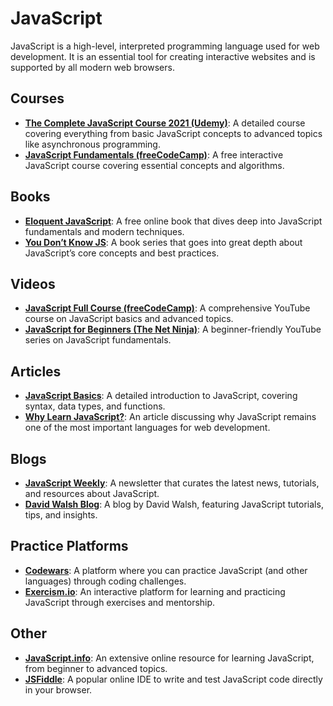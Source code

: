 # JavaScript
JavaScript is a high-level, interpreted programming language used for web development. It is an essential tool for creating interactive websites and is supported by all modern web browsers.

## Courses
- **[The Complete JavaScript Course 2021 (Udemy)](https://www.udemy.com/course/the-complete-javascript-course/)**: A detailed course covering everything from basic JavaScript concepts to advanced topics like asynchronous programming.
- **[JavaScript Fundamentals (freeCodeCamp)](https://www.freecodecamp.org/learn/javascript-algorithms-and-data-structures/)**: A free interactive JavaScript course covering essential concepts and algorithms.

## Books
- **[Eloquent JavaScript](https://eloquentjavascript.net/)**: A free online book that dives deep into JavaScript fundamentals and modern techniques.
- **[You Don’t Know JS](https://github.com/getify/You-Dont-Know-JS)**: A book series that goes into great depth about JavaScript’s core concepts and best practices.

## Videos
- **[JavaScript Full Course (freeCodeCamp)](https://www.youtube.com/watch?v=PkZNo7MFNFg)**: A comprehensive YouTube course on JavaScript basics and advanced topics.
- **[JavaScript for Beginners (The Net Ninja)](https://www.youtube.com/playlist?list=PL4cUxeGkcC9iYv9Yx4D_f2H1i5h5hfcnz)**: A beginner-friendly YouTube series on JavaScript fundamentals.

## Articles
- **[JavaScript Basics](https://developer.mozilla.org/en-US/docs/Web/JavaScript/Guide/Introduction)**: A detailed introduction to JavaScript, covering syntax, data types, and functions.
- **[Why Learn JavaScript?](https://www.sitepoint.com/why-learn-javascript/)**: An article discussing why JavaScript remains one of the most important languages for web development.

## Blogs
- **[JavaScript Weekly](https://javascriptweekly.com/)**: A newsletter that curates the latest news, tutorials, and resources about JavaScript.
- **[David Walsh Blog](https://davidwalsh.name/)**: A blog by David Walsh, featuring JavaScript tutorials, tips, and insights.

## Practice Platforms
- **[Codewars](https://www.codewars.com/)**: A platform where you can practice JavaScript (and other languages) through coding challenges.
- **[Exercism.io](https://exercism.io/tracks/javascript)**: An interactive platform for learning and practicing JavaScript through exercises and mentorship.

## Other
- **[JavaScript.info](https://javascript.info/)**: An extensive online resource for learning JavaScript, from beginner to advanced topics.
- **[JSFiddle](https://jsfiddle.net/)**: A popular online IDE to write and test JavaScript code directly in your browser.
